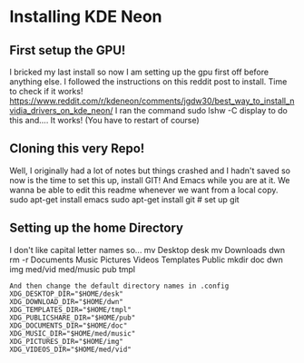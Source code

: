 # Installing KDE Neon
## First setup the GPU!
  I bricked my last install so now I am setting up the gpu first off before anything else.
  I followed the instructions on this reddit post to install. Time to check if it works!
  https://www.reddit.com/r/kdeneon/comments/jgdw30/best_way_to_install_nvidia_drivers_on_kde_neon/
  I ran the command sudo lshw -C display to do this and.... It works! (You have to restart of course)
## Cloning this very Repo!
  Well, I originally had a lot of notes but things crashed and I hadn't saved so now is the time to set this up,
  install GIT! And Emacs while you are at it. We wanna be able to edit this readme whenever we want from a local copy.
    sudo apt-get install emacs
    sudo apt-get install git
    # set up git
## Setting up the home Directory
  I don't like capital letter names so...
    mv Desktop desk
    mv Downloads dwn
    rm -r Documents Music Pictures Videos Templates Public
    mkdir doc dwn img med/vid med/music pub tmpl
    
    And then change the default directory names in .config
    XDG_DESKTOP_DIR="$HOME/desk"
    XDG_DOWNLOAD_DIR="$HOME/dwn"
    XDG_TEMPLATES_DIR="$HOME/tmpl"
    XDG_PUBLICSHARE_DIR="$HOME/pub"
    XDG_DOCUMENTS_DIR="$HOME/doc"
    XDG_MUSIC_DIR="$HOME/med/music"
    XDG_PICTURES_DIR="$HOME/img"
    XDG_VIDEOS_DIR="$HOME/med/vid"
    
    
## 
     
